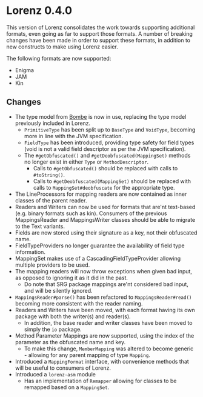 Lorenz 0.4.0
============

This version of Lorenz consolidates the work towards supporting additional formats, even
going as far to support those formats. A number of breaking changes have been made in order
to support these formats, in addition to new constructs to make using Lorenz easier.

The following formats are now supported:

- Enigma
- JAM
- Kin

## Changes

- The type model from [Bombe](https://github.com/jamiemansfield/Bombe) is now in use,
  replacing the type model previously included in Lorenz.
  - `PrimitiveType` has been split up to `BaseType` and `VoidType`, becoming more in line
    with the JVM specification.
  - `FieldType` has been introduced, providing type safety for field types (void is not a
    valid field descriptor as per the JVM specification).
  - The `#getObfuscated()` and `#getDeobfuscated(MappingSet)` methods no longer exist in
    either `Type` or `MethodDescriptor`.
    - Calls to `#getObfuscated()` should be replaced with calls to `#toString()`.
    - Calls to `#getDeobfuscated(MappingSet)` should be replaced with calls to
      `MappingSet#deobfuscate` for the appropriate type.
- The LineProcessors for mapping readers are now contained as inner classes of the parent
  reader.
- Readers and Writers can now be used for formats that are'nt text-based (e.g. binary formats
  such as kin). Consumers of the previous MappingsReader and MappingsWriter classes should
  be able to migrate to the Text variants.
- Fields are now stored using their signature as a key, not their obfuscated name.
- FieldTypeProviders no longer guarantee the availability of field type information.
- MappingSet makes use of a CascadingFieldTypeProvider allowing multiple providers to be used.
- The mapping readers will now throw exceptions when given bad input, as opposed to ignoring
  it as it did in the past.
  - Do note that SRG package mappings are'nt considered bad input, and will be silently
    ignored.
- `MappingsReader#parse()` has been refactored to `MappingsReader#read()` becoming more
  consistent with the reader naming.
- Readers and Writers have been moved, with each format having its own package with both
  the writer(s) and reader(s).
  - In addition, the base reader and writer classes have been moved to simply the `io`
    package.
- Method Parameter Mappings are now supported, using the index of the parameter as the
  obfuscated name and key.
  - To make this change, `MemberMapping` was altered to become generic - allowing for any
    parent mapping of type `Mapping`.
- Introduced a `MappingFormat` interface, with convenience methods that will be useful to
  consumers of Lorenz.
- Introduced a `lorenz-asm` module
  - Has an implementation of `Remapper` allowing for classes to be remapped based on a
    `MappingSet`.
